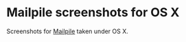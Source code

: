 # Mailpile screenshots for OS X
Screenshots for [Mailpile](http://www.mailpile.is) taken under OS X.